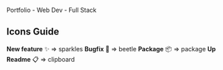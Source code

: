Portfolio - Web Dev - Full Stack 
## Icons Guide 
**New feature**	✨ => sparkles 
**Bugfix** 🐞 => beetle 
**Package** 📦 => package 
**Up Readme** 📋 => clipboard
